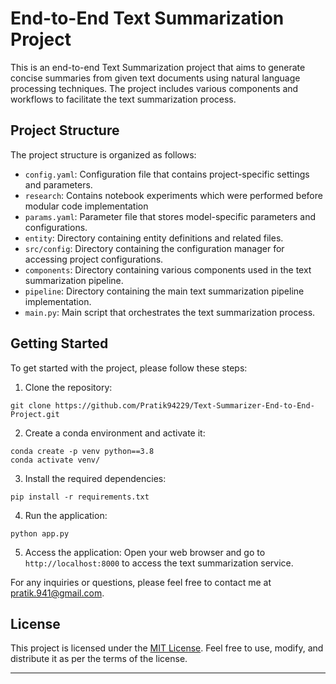 

# End-to-End Text Summarization Project

This is an end-to-end Text Summarization project that aims to generate concise summaries from given text documents using natural language processing techniques. The project includes various components and workflows to facilitate the text summarization process.

## Project Structure

The project structure is organized as follows:

- `config.yaml`: Configuration file that contains project-specific settings and parameters.
- `research`: Contains notebook experiments which were performed before modular code implementation
- `params.yaml`: Parameter file that stores model-specific parameters and configurations.
- `entity`: Directory containing entity definitions and related files.
- `src/config`: Directory containing the configuration manager for accessing project configurations.
- `components`: Directory containing various components used in the text summarization pipeline.
- `pipeline`: Directory containing the main text summarization pipeline implementation.
- `main.py`: Main script that orchestrates the text summarization process.


## Getting Started

To get started with the project, please follow these steps:

1. Clone the repository:
```
git clone https://github.com/Pratik94229/Text-Summarizer-End-to-End-Project.git
```

2. Create a conda environment and activate it:
```
conda create -p venv python==3.8 
conda activate venv/
```

3. Install the required dependencies:
```
pip install -r requirements.txt
```

4. Run the application:
```
python app.py
```

5. Access the application:
Open your web browser and go to `http://localhost:8000` to access the text summarization service.


For any inquiries or questions, please feel free to contact me at pratik.941@gmail.com.

## License

This project is licensed under the [MIT License](LICENSE). Feel free to use, modify, and distribute it as per the terms of the license.

---


